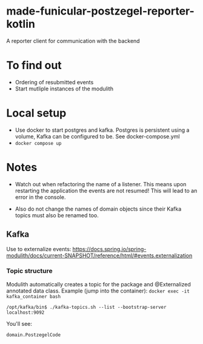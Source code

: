 # made-funicular-postzegel-reporter-kotlin
A reporter client for communication with the backend

# To find out
- Ordering of resubmitted events
- Start mutliple instances of the modulith

# Local setup
- Use docker to start postgres and kafka. Postgres is persistent using a volume, Kafka can be configured to be. See docker-compose.yml
- `docker compose up`

# Notes
- Watch out when refactoring the name of a listener. This means upon restarting the application the events are not resumed!
This will lead to an error in the console.

- Also do not change the names of domain objects since their Kafka topics must also be renamed too.

## Kafka
Use to externalize events: https://docs.spring.io/spring-modulith/docs/current-SNAPSHOT/reference/html/#events.externalization

### Topic structure
Modulith automatically creates a topic for the package and @Externalized annotated data class.
Example (jump into the container): `docker exec -it kafka_container bash`
```
/opt/kafka/bin$ ./kafka-topics.sh --list --bootstrap-server localhost:9092
```
You'll see:
```
domain.PostzegelCode
```
